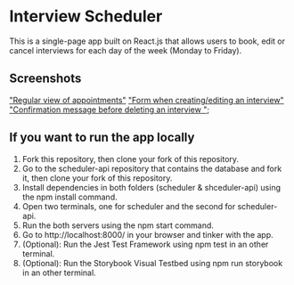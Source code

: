 # Interview Scheduler

This is a single-page app built on React.js that allows users to book, edit or cancel interviews for each day of the week (Monday to Friday).

## Screenshots

["Regular view of appointments"](https://github.com/antosha-85/scheduler/blob/master/docs/Deleting%20view.png?raw=true)
["Form when creating/editing an interview"](https://github.com/antosha-85/scheduler/blob/master/docs/Regular%20view.png?raw=true)
["Confirmation message before deleting an interview "](https://github.com/antosha-85/scheduler/blob/master/docs/Saving%20view.png?raw=true);

## If you want to run the app locally
1. Fork this repository, then clone your fork of this repository.
2. Go to the scheduler-api repository that contains the database and fork it, then clone your fork of this repository.
3. Install dependencies in both folders (scheduler & shceduler-api) using the npm install command.
4. Open two terminals, one for scheduler and the second for scheduler-api.
5. Run the both servers using the npm start command.
6. Go to http://localhost:8000/ in your browser and tinker with the app.
7. (Optional): Run the Jest Test Framework using npm test in an other terminal.
8. (Optional): Run the Storybook Visual Testbed using npm run storybook in an other terminal.
